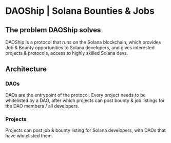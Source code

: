 # DAOShip | Solana Bounties & Jobs

## The problem DAOShip solves

DAOShip is a protocol that runs on the Solana blockchain, which provides Job & Bounty opportunities to Solana developers, and
gives interested projects & protocols, access to highly skilled Solana devs.

## Architecture

### DAOs

DAOs are the entrypoint of the protocol. Every project needs to be whitelisted by a DAO, after which projects
can post bounty & job listings for the DAO members / all developers.

### Projects

Projects can post job & bounty listing for Solana developers, with DAOs that have whitelisted them. 
